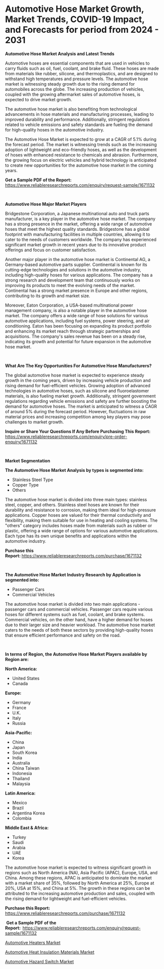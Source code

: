 <p><h1>Automotive Hose Market Growth, Market Trends, COVID-19 Impact, and Forecasts for period from 2024 - 2031</h1></p><p><strong>Automotive Hose Market Analysis and Latest Trends</strong></p>
<p><p>Automotive hoses are essential components that are used in vehicles to carry fluids such as oil, fuel, coolant, and brake fluid. These hoses are made from materials like rubber, silicone, and thermoplastics, and are designed to withstand high temperatures and pressure levels. The automotive hose market is witnessing steady growth due to the rising demand for automobiles across the globe. The increasing production of vehicles, coupled with the growing aftermarket sales of automotive hoses, is expected to drive market growth.</p><p>The automotive hose market is also benefiting from technological advancements in hose materials and manufacturing processes, leading to improved durability and performance. Additionally, stringent regulations related to vehicle emissions and safety standards are fueling the demand for high-quality hoses in the automotive industry.</p><p>The Automotive Hose Market is expected to grow at a CAGR of 5.1% during the forecast period. The market is witnessing trends such as the increasing adoption of lightweight and eco-friendly hoses, as well as the development of hoses with enhanced resistance to chemicals and abrasion. Furthermore, the growing focus on electric vehicles and hybrid technology is anticipated to create new opportunities for the automotive hose market in the coming years.</p></p>
<p><strong>Get a Sample PDF of the Report:&nbsp;</strong> <a href="https://www.reliableresearchreports.com/enquiry/request-sample/1671132">https://www.reliableresearchreports.com/enquiry/request-sample/1671132</a></p>
<p>&nbsp;</p>
<p><strong>Automotive Hose Major Market Players</strong></p>
<p><p>Bridgestone Corporation, a Japanese multinational auto and truck parts manufacturer, is a key player in the automotive hose market. The company has a strong presence in the market, offering a wide range of automotive hoses that meet the highest quality standards. Bridgestone has a global footprint with manufacturing facilities in multiple countries, allowing it to cater to the needs of customers worldwide. The company has experienced significant market growth in recent years due to its innovative product offerings and focus on customer satisfaction.</p><p>Another major player in the automotive hose market is Continental AG, a Germany-based automotive parts supplier. Continental is known for its cutting-edge technologies and solutions in the automotive industry, including high-quality hoses for various applications. The company has a strong research and development team that continuously works on improving its products to meet the evolving needs of the market. Continental has a strong market presence in Europe and other regions, contributing to its growth and market size.</p><p>Moreover, Eaton Corporation, a USA-based multinational power management company, is also a notable player in the automotive hose market. The company offers a wide range of hose solutions for various automotive applications, including fuel systems, power steering, and air conditioning. Eaton has been focusing on expanding its product portfolio and enhancing its market reach through strategic partnerships and acquisitions. The company's sales revenue has been on a steady rise, indicating its growth and potential for future expansion in the automotive hose market.</p></p>
<p>&nbsp;</p>
<p><strong>What Are The Key Opportunities For Automotive Hose Manufacturers?</strong></p>
<p><p>The global automotive hose market is expected to experience steady growth in the coming years, driven by increasing vehicle production and rising demand for fuel-efficient vehicles. Growing adoption of advanced technologies in automotive hoses, such as silicone and fluoroelastomer materials, is also fueling market growth. Additionally, stringent government regulations regarding vehicle emissions and safety are further boosting the demand for automotive hoses. The market is anticipated to witness a CAGR of around 5% during the forecast period. However, fluctuations in raw material prices and increasing competition among key players may pose challenges to market growth.</p></p>
<p><strong>Inquire or Share Your Questions If Any Before Purchasing This Report:</strong> <a href="https://www.reliableresearchreports.com/enquiry/pre-order-enquiry/1671132">https://www.reliableresearchreports.com/enquiry/pre-order-enquiry/1671132</a></p>
<p>&nbsp;</p>
<p><strong>Market Segmentation</strong></p>
<p><strong>The Automotive Hose Market Analysis by types is segmented into:</strong></p>
<p><ul><li>Stainless Steel Type</li><li>Copper Type</li><li>Others</li></ul></p>
<p><p>The automotive hose market is divided into three main types: stainless steel, copper, and others. Stainless steel hoses are known for their durability and resistance to corrosion, making them ideal for high-pressure applications. Copper hoses are valued for their thermal conductivity and flexibility, making them suitable for use in heating and cooling systems. The "others" category includes hoses made from materials such as rubber or plastic, offering a wide range of options for various automotive applications. Each type has its own unique benefits and applications within the automotive industry.</p></p>
<p><strong>Purchase this Report:&nbsp;</strong><a href="https://www.reliableresearchreports.com/purchase/1671132">https://www.reliableresearchreports.com/purchase/1671132</a></p>
<p>&nbsp;</p>
<p><strong>The Automotive Hose Market Industry Research by Application is segmented into:</strong></p>
<p><ul><li>Passenger Cars</li><li>Commercial Vehicles</li></ul></p>
<p><p>The automotive hose market is divided into two main applications - passenger cars and commercial vehicles. Passenger cars require various hoses for different systems such as fuel, coolant, and brake systems. Commercial vehicles, on the other hand, have a higher demand for hoses due to their larger size and heavier workload. The automotive hose market caters to the needs of both these sectors by providing high-quality hoses that ensure efficient performance and safety on the road.</p></p>
<p>&nbsp;</p>
<p><strong>In terms of Region, the Automotive Hose Market Players available by Region are:</strong></p>
<p>
    <p> <strong> North America: </strong>
        <ul>
            <li>United States</li>
            <li>Canada</li>
        </ul>
        </p> 
    <p> <strong> Europe: </strong>
        <ul>
            <li>Germany</li>
            <li>France</li>
            <li>U.K.</li>
            <li>Italy</li>
            <li>Russia</li>
        </ul>
        </p> 
    <p> <strong> Asia-Pacific: </strong>
        <ul>
            <li>China</li>
            <li>Japan</li>
            <li>South Korea</li>
            <li>India</li>
            <li>Australia</li>
            <li>China Taiwan</li>
            <li>Indonesia</li>
            <li>Thailand</li>
            <li>Malaysia</li>
        </ul>
        </p> 
    <p> <strong> Latin America: </strong>
        <ul>
            <li>Mexico</li>
            <li>Brazil</li>
            <li>Argentina Korea</li>
            <li>Colombia</li>
        </ul>
        </p> 
    <p> <strong> Middle East & Africa: </strong>
        <ul>
            <li>Turkey</li>
            <li>Saudi</li>
            <li>Arabia</li>
            <li>UAE</li>
            <li>Korea</li>
        </ul>
    </p>
    </p>
<p><p>The automotive hose market is expected to witness significant growth in regions such as North America (NA), Asia Pacific (APAC), Europe, USA, and China. Among these regions, APAC is anticipated to dominate the market with a market share of 35%, followed by North America at 25%, Europe at 20%, USA at 15%, and China at 5%. The growth in these regions can be attributed to the increasing automotive production and sales, coupled with the rising demand for lightweight and fuel-efficient vehicles.</p></p>
<p><strong>Purchase this Report: </strong><a href="https://www.reliableresearchreports.com/purchase/1671132">https://www.reliableresearchreports.com/purchase/1671132</a></p>
<p>&nbsp;<strong>Get a Sample PDF of the Report:&nbsp;&nbsp;</strong><a href="https://www.reliableresearchreports.com/enquiry/request-sample/1671132">https://www.reliableresearchreports.com/enquiry/request-sample/1671132</a></p>
<p><strong></strong></p>
<p><p><a href="https://github.com/Alonsoolds3wq1d81czn8rbol/Market-Research-Report-List-1/blob/main/automotive-heaters-market.md">Automotive Heaters Market</a></p><p><a href="https://github.com/yemakinde/Market-Research-Report-List-1/blob/main/automotive-heat-insulation-materials-market.md">Automotive Heat Insulation Materials Market</a></p><p><a href="https://github.com/jsmusil/Market-Research-Report-List-2/blob/main/automotive-hazard-switch-market.md">Automotive Hazard Switch Market</a></p></p>